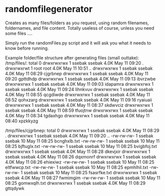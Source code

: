# randomfilegenerator
Creates as many files/folders as you request, using random filenames, foldernames, and file content. Totally useless of course, unless you need some files ....

Simply run the randomFiles.py script and it will ask you what it needs to know before running.

Example folder/file structure after generating files (small outtake):
/tmp/files/:
total 0
drwxrwxrwx 1 ssebak ssebak 4.0K May 11 09:20 .
drwxrwxrwt 1 root   root   4.0K May 11 10:51 ..
drwxrwxrwx 1 ssebak ssebak 4.0K May 11 08:29 cjgrbnep
drwxrwxrwx 1 ssebak ssebak 4.0K May 11 09:20 gpttdhdp
drwxrwxrwx 1 ssebak ssebak 4.0K May 11 09:13 ibvrzwbe
drwxrwxrwx 1 ssebak ssebak 4.0K May 11 09:03 idapamra
drwxrwxrwx 1 ssebak ssebak 4.0K May 11 09:24 lihnkvuv
drwxrwxrwx 1 ssebak ssebak 4.0K May 11 08:55 qcgdiwde
drwxrwxrwx 1 ssebak ssebak 4.0K May 11 08:52 qohxzarg
drwxrwxrwx 1 ssebak ssebak 4.0K May 11 09:16 ryaiuaii
drwxrwxrwx 1 ssebak ssebak 4.0K May 11 08:37 skdwvciz
drwxrwxrwx 1 ssebak ssebak 4.0K May 11 08:59 tfuojtnw
drwxrwxrwx 1 ssebak ssebak 4.0K May 11 08:34 tgdaxhgo
drwxrwxrwx 1 ssebak ssebak 4.0K May 11 08:40 xpzkkyzg

/tmp/files/cjgrbnep:
total 0
drwxrwxrwx 1 ssebak ssebak 4.0K May 11 08:29 .
drwxrwxrwx 1 ssebak ssebak 4.0K May 11 09:20 ..
-rw-rw-rw- 1 ssebak ssebak   10 May 11 08:25 bcnghxlb.txt
-rw-rw-rw- 1 ssebak ssebak   10 May 11 08:25 bjftuglx.txt
-rw-rw-rw- 1 ssebak ssebak   10 May 11 08:25 bvigbfoj.txt
drwxrwxrwx 1 ssebak ssebak 4.0K May 11 08:28 dkevjxir
drwxrwxrwx 1 ssebak ssebak 4.0K May 11 08:26 dqxmonrf
drwxrwxrwx 1 ssebak ssebak 4.0K May 11 08:26 ehiexiwz
-rw-rw-rw- 1 ssebak ssebak   10 May 11 08:25 eltfwwcp.txt
-rw-rw-rw- 1 ssebak ssebak   10 May 11 08:25 epmhlhil.txt
-rw-rw-rw- 1 ssebak ssebak   10 May 11 08:25 fsasrfke.txt
drwxrwxrwx 1 ssebak ssebak 4.0K May 11 08:27 fwmimgim
-rw-rw-rw- 1 ssebak ssebak   10 May 11 08:25 gomwxqlh.txt
drwxrwxrwx 1 ssebak ssebak 4.0K May 11 08:29 gttqdywk
